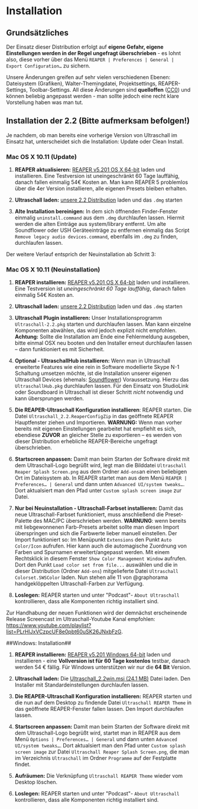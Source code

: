 # Installation

## Grundsätzliches

Der Einsatz dieser Distribution erfolgt auf **eigene Gefahr, eigene Einstellungen werden in der Regel ungefragt überschrieben** - es lohnt also, diese vorher über das Menü `REAPER | Preferences | General | Export Configuration…` zu sichern.

Unsere Änderungen greifen auf sehr vielen verschiedenen Ebenen: Dateisystem (Grafiken), Walter-Themingdatei, Projektsettings, REAPER-Settings, Toolbar-Settings. All diese Änderungen sind **quelloffen** ([CC0](https://creativecommons.org/about/cc0)) und können beliebig angepasst werden - man sollte jedoch eine recht klare Vorstellung haben was man tut.


## Installation der 2.2 (Bitte aufmerksam befolgen!)


Je nachdem, ob man bereits eine vorherige Version von Ultraschall im Einsatz hat, unterscheidet sich die Installation: Update oder Clean Install.

### Mac OS X 10.11 (Update)

1. **REAPER aktualisieren:** [REAPER v5.201 OS X 64-bit](http://www.reaper.fm/download.php) laden und installieren. Eine Testversion ist uneingeschränkt 60 Tage lauffähig, danach fallen einmalig 54€ Kosten an. Man kann REAPER 5 problemlos über die 4er Version installieren, alle eigenen Presets bleiben erhalten.

2. **Ultraschall laden:** [unsere 2.2 Distribution](http://url.ultraschall-podcast.de/us21) laden und das `.dmg` starten

3. **Alte Installation bereinigen:** In dem sich öffnenden Finder-Fenster einmalig `uninstall.command` aus dem `.dmg` durchlaufen lassen. Hiermit werden die alten Einträge aus system/library entfernt. Um alte Soundflower oder USH Geräteeinträge zu entfernen einmalig das Script `Remove legacy audio devices.command`, ebenfalls im `.dmg` zu finden, durchlaufen lassen.

Der weitere Verlauf entsprich der Neuinstallation ab Schritt 3:

### Mac OS X 10.11 (Neuinstallation)


1. **REAPER installieren:** [REAPER v5.201 OS X 64-bit](http://www.reaper.fm/download.php) laden und installieren. Eine Testversion ist *uneingeschränkt 60 Tage lauffähig*, danach fallen einmalig 54€ Kosten an.

2. **Ultraschall laden:** [unsere 2.2 Distribution](http://url.ultraschall-podcast.de/us21) laden und das `.dmg` starten

3. **Ultraschall Plugin installieren:** Unser Installationsprogramm `Ultraschall-2.2.pkg` starten und durchlaufen lassen. Man kann einzelne Komponenten abwählen, das wird jedoch explizit nicht empfohlen. **Achtung:** Sollte die Installation am Ende eine Fehlermeldung ausgeben, bitte einmal OSX neu booten und den Installer erneut durchlaufen lassen – dann funktioniert es mit Sicherheit.

4. **Optional - UltraschallHub installieren:** Wenn man in Ultraschall erweiterte Features wie eine rein in Software modellierte Skype N-1 Schaltung umsetzen möchte, ist die Installation unserer eigenen Ultraschall Devices (ehemals: [Soundflower](https://rogueamoeba.com/freebies/soundflower/)) Voraussetzung. Hierzu das `UltraschallHub.pkg` durchlaufen lassen. Für den Einsatz von StudioLink oder Soundboard in Ultraschall ist dieser Schritt *nicht* notwendig und kann übersprungen werden.

5. **Die REAPER-Ultraschall Konfiguration installieren**: REAPER starten. Die Datei `Ultraschall_2.2.ReaperConfigZip` in das geöffnete REAPER Hauptfenster ziehen und Importieren. **WARNUNG:** Wenn man vorher bereits mit eigenen Einstellungen gearbeitet hat empfiehlt es sich, ebendiese **ZUVOR** an gleicher Stelle zu exportieren – es werden von dieser Distribution erhebliche REAPER-Bereiche ungefragt überschrieben.

6. **Startscreen anpassen:** Damit man beim Starten der Software direkt mit dem Ultraschall-Logo begrüßt wird, legt man die Bilddatei `Ultraschall Reaper Splash Screen.png` aus dem Ordner `Add-ons`an einen beliebigen Ort im Dateisystem ab. In REAPER startet man aus dem Menü `REAPER | Preferences… | General` und dann unten `Advanced UI/system tweaks…`. Dort aktualsiert man den Pfad unter `Custom splash screen image` zur Datei.

7. **Nur bei Neuinstallation - Ultraschall-Farbset installieren:** Damit das neue Ultraschall-Farbset funktioniert, muss anschließend die Preset-Palette des MAC/PC überschrieben werden. **WARNUNG**: wenn bereits mit liebgewonnenen Farb-Presets arbeitet sollte man diesen Import überspringen und sich die Farbwerte lieber manuell einstellen. Der Import funktioniert so: Im Menüpunkt `Extensions` den Punkt `Auto Color/Icon` aufrufen. Hier kann auch die automagische Zuordnung von Farben und Spurnamen erweitert/angepasst werden. Mit einem Rechtsklick in diesem Fenster `Show Color Management Window` aufrufen. Dort den Punkt `Load color set from file...` auswählen und die in dieser Distribution (Ordner `Add-ons`) mitgelieferte Datei `Ultraschall Colorset.SWSColor` laden. Nun stehen alle 11 von @graphorama handgeklöppelten Ultraschall-Farben zur Verfügung.
 
8. **Loslegen:** REAPER starten und unter "Podcast"- `About Ultraschall` kontrollieren, dass alle Komponenten richtig installiert sind. 

Zur Handhabung der neuen Funktionen wird der demnächst erscheinende Release Screencast im Ultraschall-Youtube Kanal empfohlen: <https://www.youtube.com/playlist?list=PLrHlJxVCzpcUF8e0pbt60uSK26JNxbFzG>.


##Windows: Installation##

1. **REAPER installieren:** [REAPER v5.201 Windows 64-bit](http://www.reaper.fm/download.php) laden und installieren - eine **Vollversion ist für 60 Tage kostenlos** testbar, danach werden 54 € fällig. Für Windows unterstützen wir nur die **64 Bit** Version.

2. **Ultraschall laden:** Die [Ultraschall_2.2win.msi (24.1 MB)](http://url.ultraschall-podcast.de/us21win) Datei laden. Den Installer mit Standardeinstellungen durchlaufen lassen.

3. **Die REAPER-Ultraschall Konfiguration installieren:** REAPER starten und die nun auf dem Desktop zu findende Datei `Ultraschall REAPER Theme` in das geöffnete REAPER-Fenster fallen lassen. Den Import durchlaufen lassen.

4. **Startscreen anpassen:** Damit man beim Starten der Software direkt mit dem Ultraschall-Logo begrüßt wird, startet man in REAPER aus dem Menü `Options | Preferences… | General` und dann unten `Advanced UI/system tweaks…`. Dort aktualsiert man den Pfad unter `Custom splash screen image` zur Datei `Ultraschall Reaper Splash Screen.png`, die man im Verzeichnis `Ultraschall` im Ordner `Programme` auf der Festplatte findet.

5. **Aufräumen:** Die Verknüpfung `Ultraschall REAPER Theme` wieder vom Desktop löschen.

6. **Loslegen:** REAPER starten und unter "Podcast"- `About Ultraschall` kontrollieren, dass alle Komponenten richtig installiert sind. 



